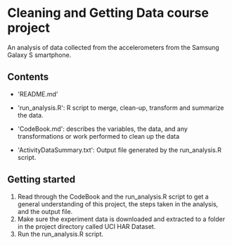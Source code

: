 # Cleaning and Getting Data course project

An analysis of data collected from the accelerometers from the Samsung Galaxy S smartphone.


## Contents

- 'README.md'

- 'run_analysis.R': R script to merge, clean-up, transform and summarize the data.

- 'CodeBook.md': describes the variables, the data, and any transformations or 
   work performed to clean up the data

- 'ActivityDataSummary.txt': Output file generated by the run_analysis.R script.


## Getting started
1. Read through the CodeBook and the run_analysis.R script to get a general understanding of this project, the steps taken in the analysis, and the output file.
2. Make sure the experiment data is downloaded and extracted to a folder in the project directory called UCI HAR Dataset.
3. Run the run_analysis.R script.
